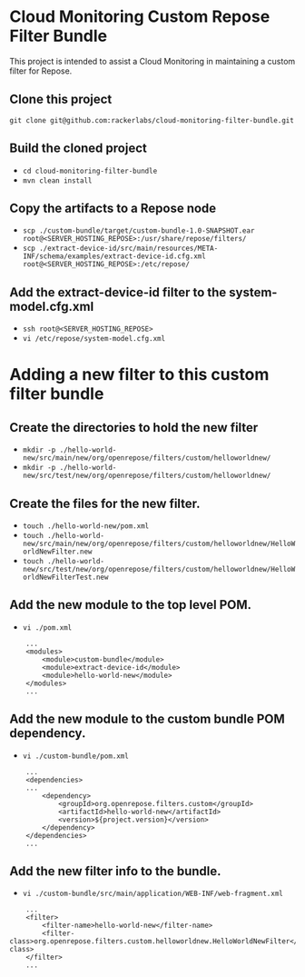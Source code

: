 # Cloud Monitoring Custom Repose Filter Bundle

This project is intended to assist a Cloud Monitoring in maintaining a custom filter for Repose. 

## Clone this project
`git clone git@github.com:rackerlabs/cloud-monitoring-filter-bundle.git`

## Build the cloned project
 - `cd cloud-monitoring-filter-bundle`
 - `mvn clean install`

## Copy the artifacts to a Repose node
 - `scp ./custom-bundle/target/custom-bundle-1.0-SNAPSHOT.ear                                       root@<SERVER_HOSTING_REPOSE>:/usr/share/repose/filters/`
 - `scp ./extract-device-id/src/main/resources/META-INF/schema/examples/extract-device-id.cfg.xml   root@<SERVER_HOSTING_REPOSE>:/etc/repose/`

## Add the extract-device-id filter to the system-model.cfg.xml
 - `ssh root@<SERVER_HOSTING_REPOSE>`
 - `vi /etc/repose/system-model.cfg.xml`

# Adding a new filter to this custom filter bundle

## Create the directories to hold the new filter
 - `mkdir -p ./hello-world-new/src/main/new/org/openrepose/filters/custom/helloworldnew/`
 - `mkdir -p ./hello-world-new/src/test/new/org/openrepose/filters/custom/helloworldnew/`

## Create the files for the new filter.
 - `touch ./hello-world-new/pom.xml`
 - `touch ./hello-world-new/src/main/new/org/openrepose/filters/custom/helloworldnew/HelloWorldNewFilter.new`
 - `touch ./hello-world-new/src/test/new/org/openrepose/filters/custom/helloworldnew/HelloWorldNewFilterTest.new`

## Add the new module to the top level POM.
 - `vi ./pom.xml`

```
    ...
    <modules>
        <module>custom-bundle</module>
        <module>extract-device-id</module>
        <module>hello-world-new</module>
    </modules>
    ...
```
 
## Add the new module to the custom bundle POM dependency.
 - `vi ./custom-bundle/pom.xml`

```
    ...
    <dependencies>
    ...
        <dependency>
            <groupId>org.openrepose.filters.custom</groupId>
            <artifactId>hello-world-new</artifactId>
            <version>${project.version}</version>
        </dependency>
    </dependencies>
    ...
```

## Add the new filter info to the bundle.
 - `vi ./custom-bundle/src/main/application/WEB-INF/web-fragment.xml`

```
    ...
    <filter>
        <filter-name>hello-world-new</filter-name>
        <filter-class>org.openrepose.filters.custom.helloworldnew.HelloWorldNewFilter</filter-class>
    </filter>
    ...
```
